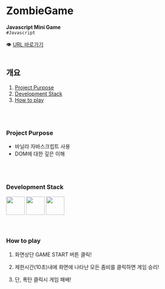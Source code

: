 # ZombieGame

**Javascript Mini Game**<br/>
`#Javascript`

👁 [URL 바로가기](https://oriharaa.github.io/Re-upload_JS_mini_zombieGame/)
<br/>
<br/>

## 개요

1. [Project Purpose](#Project-Purpose)
2. [Development Stack](#Development-Stack)
3. [How to play](#How-to-play)

<br/>
<br/>

### Project Purpose

- 바닐라 자바스크립트 사용
- DOM에 대한 깊은 이해

<br/>
<br/>

### Development Stack

<img src="https://encrypted-tbn0.gstatic.com/images?q=tbn:ANd9GcS2PD2yAr4Tt4TG62BatFqSltJmYLO1_DFUqA&usqp=CAU" width="50px" />
<img src="https://encrypted-tbn0.gstatic.com/images?q=tbn:ANd9GcTTAi6Ah3SwQOrGOrMCj_yF6SgNR_wgM8rJlw&usqp=CAU" width="50px" />
<img src="https://icon-icons.com/icons2/2108/PNG/32/javascript_icon_130900.png" width="50px" />

<br/>
<br/>
<br/>

### How to play

1. 화면상단 GAME START 버튼 클릭!

2. 제한시간(10초)내에 화면에 나타난 모든 좀비를 클릭하면 게임 승리!

3. 단, 폭탄 클릭시 게임 패배!

<br/>
